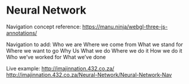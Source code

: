Neural Network
==============


Navigation concept reference:
https://manu.ninja/webgl-three-js-annotations/

Navigation to add:
Who we are
Where we come from
What we stand for
Where we want to go
Why Us
What we do
Where we do it
How we do it
Who we’ve worked for
What we’ve done


Live example:
http://imajinnation.432.co.za/
http://imajinnation.432.co.za/Neural-Network/Neural-Network-Nav
